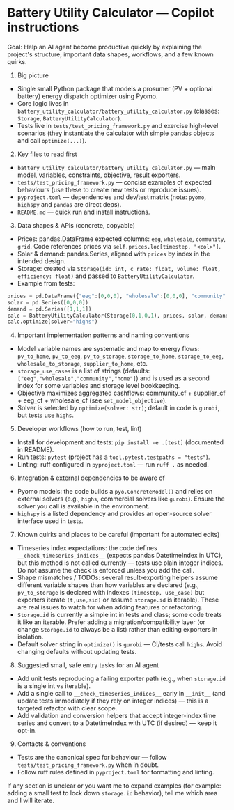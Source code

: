 <!--
SPDX-FileCopyrightText: NOWUM Developers

SPDX-License-Identifier: MIT
-->

<!-- Short, focused guidance for AI coding agents working on this repo -->

# Battery Utility Calculator — Copilot instructions

Goal: Help an AI agent become productive quickly by explaining the project's structure, important data shapes, workflows, and a few known quirks.

1) Big picture
- Single small Python package that models a prosumer (PV + optional battery) energy dispatch optimizer using Pyomo.
- Core logic lives in `battery_utility_calculator/battery_utility_calculator.py` (classes: `Storage`, `BatteryUtilityCalculator`).
- Tests live in `tests/test_pricing_framework.py` and exercise high-level scenarios (they instantiate the calculator with simple pandas objects and call `optimize(...)`).

2) Key files to read first
- `battery_utility_calculator/battery_utility_calculator.py` — main model, variables, constraints, objective, result exporters.
- `tests/test_pricing_framework.py` — concise examples of expected behaviours (use these to create new tests or reproduce issues).
- `pyproject.toml` — dependencies and dev/test matrix (note: `pyomo`, `highspy` and `pandas` are direct deps).
- `README.md` — quick run and install instructions.

3) Data shapes & APIs (concrete, copyable)
- Prices: pandas.DataFrame expected columns: `eeg`, `wholesale`, `community`, `grid`. Code references prices via `self.prices.loc[timestep, "<col>"]`.
- Solar & demand: pandas.Series, aligned with `prices` by index in the intended design.
- Storage: created via `Storage(id: int, c_rate: float, volume: float, efficiency: float)` and passed to `BatteryUtilityCalculator`.
- Example from tests:

```py
prices = pd.DataFrame({"eeg":[0,0,0], "wholesale":[0,0,0], "community":[0,0,0], "grid":[1,1,1]})
solar = pd.Series([0,0,0])
demand = pd.Series([1,1,1])
calc = BatteryUtilityCalculator(Storage(0,1,0,1), prices, solar, demand)
calc.optimize(solver="highs")
```

4) Important implementation patterns and naming conventions
- Model variable names are systematic and map to energy flows: `pv_to_home`, `pv_to_eeg`, `pv_to_storage`, `storage_to_home`, `storage_to_eeg`, `wholesale_to_storage`, `supplier_to_home`, etc.
- `storage_use_cases` is a list of strings (defaults: `["eeg","wholesale","community","home"]`) and is used as a second index for some variables and storage level bookkeeping.
- Objective maximizes aggregated cashflows: community_cf + supplier_cf + eeg_cf + wholesale_cf (see `set_model_objective`).
- Solver is selected by `optimize(solver: str)`; default in code is `gurobi`, but tests use `highs`.

5) Developer workflows (how to run, test, lint)
- Install for development and tests: `pip install -e .[test]` (documented in README).
- Run tests: `pytest` (project has a `tool.pytest.testpaths = "tests"`).
- Linting: ruff configured in `pyproject.toml` — run `ruff .` as needed.

6) Integration & external dependencies to be aware of
- Pyomo models: the code builds a `pyo.ConcreteModel()` and relies on external solvers (e.g., `highs`, commercial solvers like `gurobi`). Ensure the solver you call is available in the environment.
- `highspy` is a listed dependency and provides an open-source solver interface used in tests.

7) Known quirks and places to be careful (important for automated edits)
- Timeseries index expectations: the code defines `__check_timeseries_indices__` (expects pandas DatetimeIndex in UTC), but this method is not called currently — tests use plain integer indices. Do not assume the check is enforced unless you add the call.
- Shape mismatches / TODOs: several result-exporting helpers assume different variable shapes than how variables are declared (e.g., `pv_to_storage` is declared with indexes `(timestep, use_case)` but exporters iterate `(t,use,sid)` or assume `storage.id` is iterable). These are real issues to watch for when adding features or refactoring.
- `Storage.id` is currently a simple int in tests and class; some code treats it like an iterable. Prefer adding a migration/compatibility layer (or change `Storage.id` to always be a list) rather than editing exporters in isolation.
- Default solver string in `optimize()` is `gurobi` — CI/tests call `highs`. Avoid changing defaults without updating tests.

8) Suggested small, safe entry tasks for an AI agent
- Add unit tests reproducing a failing exporter path (e.g., when `storage.id` is a single int vs iterable).
- Add a single call to `__check_timeseries_indices__` early in `__init__` (and update tests immediately if they rely on integer indices) — this is a targeted refactor with clear scope.
- Add validation and conversion helpers that accept integer-index time series and convert to a DatetimeIndex with UTC (if desired) — keep it opt-in.

9) Contacts & conventions
- Tests are the canonical spec for behaviour — follow `tests/test_pricing_framework.py` when in doubt.
- Follow ruff rules defined in `pyproject.toml` for formatting and linting.

If any section is unclear or you want me to expand examples (for example: adding a small test to lock down `storage.id` behavior), tell me which area and I will iterate.
